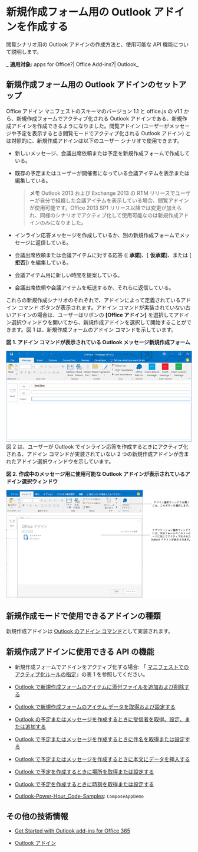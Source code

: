 
# 新規作成フォーム用の Outlook アドインを作成する
閲覧シナリオ用の Outlook アドインの作成方法と、使用可能な API 機能について説明します。

 _ **適用対象:** apps for Office?| Office Add-ins?| Outlook_


## 新規作成フォーム用の Outlook アドインのセットアップ


Office アドイン マニフェストのスキーマのバージョン 1.1 と office.js の v1.1 から、新規作成フォームでアクティブ化される Outlook アドインである、新規作成アドインを作成できるようになりました。閲覧アドイン (ユーザーがメッセージや予定を表示するとき閲覧モードでアクティブ化される Outlook アドイン) とは対照的に、新規作成アドインは以下のユーザー シナリオで使用できます。


- 新しいメッセージ、会議出席依頼または予定を新規作成フォームで作成している。
    
- 既存の予定またはユーザーが開催者になっている会議アイテムを表示または編集している。
    
     >**メモ**  Outlook 2013 および Exchange 2013 の RTM リリースでユーザーが自分で組織した会議アイテムを表示している場合、閲覧アドインが使用可能です。Office 2013 SP1 リリース以降では変更が加えられ、同様のシナリオでアクティブ化して使用可能なのは新規作成アドインのみになりました。
- インライン応答メッセージを作成しているか、別の新規作成フォームでメッセージに返信している。
    
- 会議出席依頼または会議アイテムに対する応答 ([ **承諾**]、[ **仮承諾**]、または [ **拒否**]) を編集している。
    
- 会議アイテム用に新しい時間を提案している。
    
- 会議出席依頼や会議アイテムを転送するか、それらに返信している。
    
これらの新規作成シナリオのそれぞれで、アドインによって定義されているアドイン コマンド ボタンが表示されます。アドイン コマンドが実装されていない古いアドインの場合は、ユーザーはリボンの  **[Office アドイン]** を選択してアドイン選択ウィンドウを開いてから、新規作成アドインを選択して開始することができます。図 1 は、新規作成フォームのアドイン コマンドを示しています。


**図 1. アドイン コマンドが表示されている Outlook メッセージ新規作成フォーム**

![アドイン コマンドが含まれた Outlook 作成フォームが表示されています。](../../images/583023e6-0534-4f17-9791-b91aa8bff07e.png)図 2 は、ユーザーが Outlook でインライン応答を作成するときにアクティブ化される、アドイン コマンドが実装されていない 2 つの新規作成アドインが含まれたアドイン選択ウィンドウを示しています。


**図 2. 作成中のメッセージ用に使用可能な Outlook アドインが表示されているアドイン選択ウィンドウ**

![作成されたアイテムに対してアクティブになるテンプレート メール アプリ](../../images/mod_off15_MailApps_TemplatesAppSelectionPane.png)


## 新規作成モードで使用できるアドインの種類


新規作成アドインは [Outlook のアドイン コマンド](../outlook/add-in-commands-for-outlook.md)として実装されます。


## 新規作成アドインに使用できる API の機能



- 新規作成フォームでアドインをアクティブ化する場合: 「 [マニフェストでのアクティブ化ルールの指定](../outlook/manifests/activation-rules.md#specify-activation-rules-in-a-manifest)」の表 1 を参照してください。
    
- [Outlook で新規作成フォームのアイテムに添付ファイルを追加および削除する](../outlook/add-and-remove-attachments-to-an-item-in-a-compose-form.md)
    
- [Outlook で新規作成フォームのアイテム データを取得および設定する](../outlook/get-and-set-item-data-in-a-compose-form.md)
    
- [Outlook の予定またはメッセージを作成するときに受信者を取得、設定、または追加する](../outlook/get-set-or-add-recipients.md)
    
- [Outlook で予定またはメッセージを作成するときに件名を取得または設定する](../outlook/get-or-set-the-subject.md)
    
- [Outlook で予定またはメッセージを作成するときに本文にデータを挿入する](../outlook/insert-data-in-the-body.md)
    
- [Outlook で予定を作成するときに場所を取得または設定する](../outlook/get-or-set-the-location-of-an-appointment.md)
    
- [Outlook で予定を作成するときに時刻を取得または設定する](../outlook/get-or-set-the-time-of-an-appointment.md)
    
- [Outlook-Power-Hour_Code-Samples](https://github.com/OfficeDev/Outlook-Power-Hour-Code-Samples):  `ComposeAppDemo`
    

## その他の技術情報



- [Get Started with Outlook add-ins for Office 365](https://dev.outlook.com/MailAppsGettingStarted/GetStarted.aspx)
    
- [Outlook アドイン](../outlook/outlook-add-ins.md)
    
